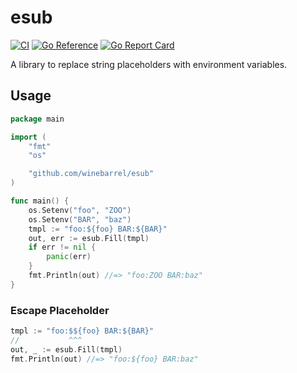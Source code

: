 # esub

[![CI](https://github.com/winebarrel/esub/actions/workflows/ci.yml/badge.svg)](https://github.com/winebarrel/esub/actions/workflows/ci.yml)
[![Go Reference](https://pkg.go.dev/badge/github.com/winebarrel/esub.svg)](https://pkg.go.dev/github.com/winebarrel/esub)
[![Go Report Card](https://goreportcard.com/badge/github.com/winebarrel/esub)](https://goreportcard.com/report/github.com/winebarrel/esub)

A library to replace string placeholders with environment variables.

## Usage

```go
package main

import (
	"fmt"
	"os"

	"github.com/winebarrel/esub"
)

func main() {
	os.Setenv("foo", "ZOO")
	os.Setenv("BAR", "baz")
	tmpl := "foo:${foo} BAR:${BAR}"
	out, err := esub.Fill(tmpl)
	if err != nil {
		panic(err)
	}
	fmt.Println(out) //=> "foo:ZOO BAR:baz"
}
```

### Escape Placeholder

```go
tmpl := "foo:$${foo} BAR:${BAR}"
//           ^^^
out, _ := esub.Fill(tmpl)
fmt.Println(out) //=> "foo:${foo} BAR:baz"
```
